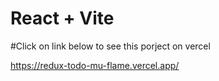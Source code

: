 # React + Vite



#Click on link below to see this porject on vercel

https://redux-todo-mu-flame.vercel.app/